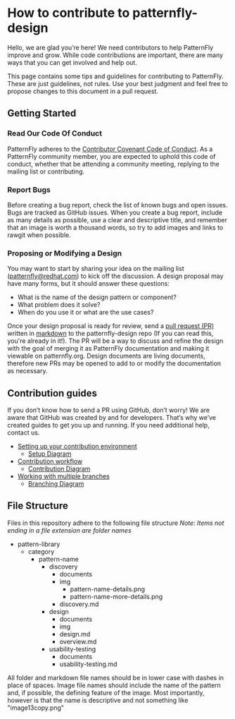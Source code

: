 # How to contribute to patternfly-design

Hello, we are glad you’re here! We need contributors to help PatternFly improve and grow. While code contributions are important, there are many ways that you can get involved and help out.

This page contains some tips and guidelines for contributing to PatternFly. These are just guidelines, not rules. Use your best judgment and feel free to propose changes to this document in a pull request.

## Getting Started


### Read Our Code Of Conduct

PatternFly adheres to the [Contributor Covenant Code of Conduct](http://contributor-covenant.org). As a PatternFly community member, you are expected to uphold this code of conduct, whether that be attending a community meeting, replying to the mailing list or contributing.

### Report Bugs

Before creating a bug report, check the list of known bugs and open issues. Bugs are tracked as GitHub issues. When you create a bug report, include as many details as possible, use a clear and descriptive title, and remember that an image is worth a thousand words, so try to add images and links to rawgit when possible.

### Proposing or Modifying a Design

You may want to start by sharing your idea on the mailing list (patternfly@redhat.com) to kick off the discussion. A design proposal may have many forms, but it should answer these questions:

- What is the name of the design pattern or component?
- What problem does it solve?
- When do you use it or what are the use cases?

Once your design proposal is ready for review, send a [pull request (PR)](https://help.github.com/articles/about-pull-requests/) written in [markdown](https://guides.github.com/features/mastering-markdown/) to the patternfly-design repo (If you can read this, you're already in it!). The PR will be a way to discuss and refine the design with the goal of merging it as PatternFly documentation and making it viewable on patternfly.org. Design documents are living documents, therefore new PRs may be opened to add to or modify the documentation as necessary.



## Contribution guides

If you don’t know how to send a PR using GitHub, don’t worry! We are aware that GitHub was created by and for developers. That’s why we’ve created guides to get you up and running. If you need additional help, contact us.

- [Setting up your contribution environment](https://github.com/patternfly/patternfly-design/wiki/Git-Setup)
  - [Setup Diagram](https://github.com/patternfly/patternfly-design/wiki/Setup-Diagram)
- [Contribution workflow](https://github.com/patternfly/patternfly-design/wiki/Contribution-Workflow)
  - [Contribution Diagram](https://github.com/patternfly/patternfly-design/wiki/Contribution-Diagram)
- [Working with multiple branches](https://github.com/patternfly/patternfly-design/wiki/Multiple-Branches)
  - [Branching Diagram](https://github.com/patternfly/patternfly-design/wiki/Branching-Diagram)


## File Structure

Files in this repository adhere to the following file structure
*Note: Items not ending in a file extension are folder names*

- pattern-library
  - category
    - pattern-name
      - discovery
        - documents
        - img
          - pattern-name-details.png
          - pattern-name-more-details.png
        - discovery.md
      - design
        - documents
        - img
        - design.md
        - overview.md
      - usability-testing
        - documents
        - usability-testing.md

All folder and markdown file names should be in lower case with dashes in place of spaces.
Image file names should include the name of the pattern and, if possible, the defining feature of the image. Most importantly, however is that the name is descriptive and not something like "image13copy.png"
